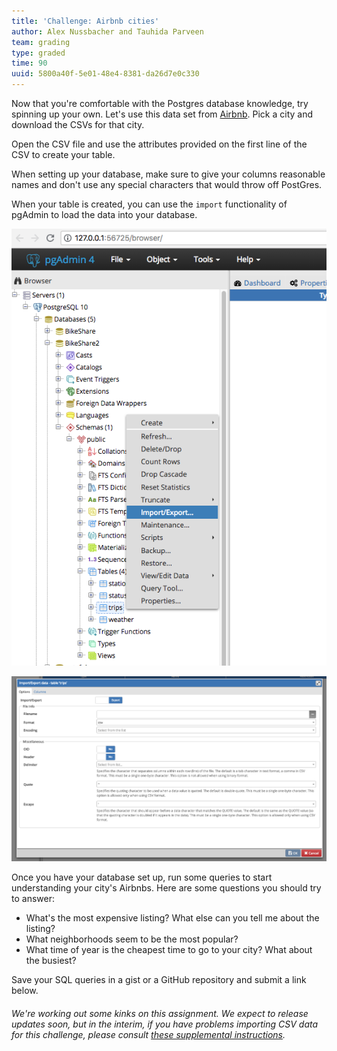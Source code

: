 ```yaml
---
title: 'Challenge: Airbnb cities'
author: Alex Nussbacher and Tauhida Parveen
team: grading
type: graded
time: 90
uuid: 5800a40f-5e01-48e4-8381-da26d7e0c330
---
```


Now that you're comfortable with the Postgres database knowledge, try spinning up your own. Let's use this data set from [Airbnb](http://insideairbnb.com/get-the-data.html). Pick a city and download the CSVs for that city. 

Open the CSV file and use the attributes provided on the first line of the CSV to create your table.

When setting up your database, make sure to give your columns reasonable names and don't use any special characters that would throw off PostGres. 

When your table is created, you can use the `import` functionality of pgAdmin to load the data into your database.

![import-csv1](import-csv1.png)

![import-csv2](import-csv2.png)


Once you have your database set up, run some queries to start understanding your city's Airbnbs. Here are some questions you should try to answer:

 * What's the most expensive listing? What else can you tell me about the listing?
 * What neighborhoods seem to be the most popular?
 * What time of year is the cheapest time to go to your city? What about the busiest?

Save your SQL queries in a gist or a GitHub repository and submit a link below.


###### We're working out some kinks on this assignment. We expect to release updates soon, but in the interim, if you have problems importing CSV data for this challenge, please consult [these supplemental instructions](https://docs.google.com/document/d/1F31JGbqORWkR-xCjNqAMg3ibgv6c90giXcU0ruGV8AA/edit).

